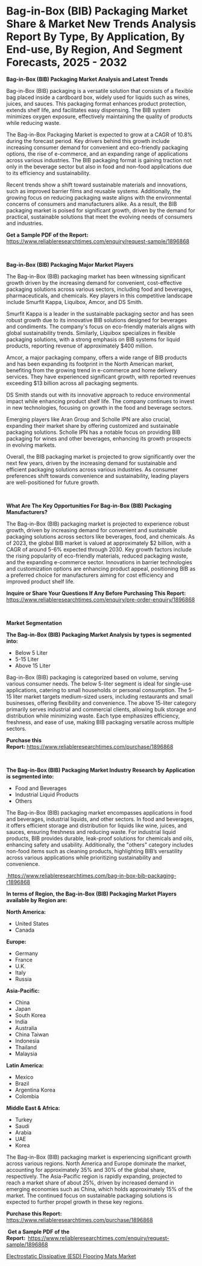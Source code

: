 <p><h1>Bag-in-Box (BIB) Packaging Market Share & Market New Trends Analysis Report By Type, By Application, By End-use, By Region, And Segment Forecasts, 2025 - 2032</h1></p><p><strong>Bag-in-Box (BIB) Packaging Market Analysis and Latest Trends</strong></p>
<p><p>Bag-in-Box (BIB) packaging is a versatile solution that consists of a flexible bag placed inside a cardboard box, widely used for liquids such as wines, juices, and sauces. This packaging format enhances product protection, extends shelf life, and facilitates easy dispensing. The BIB system minimizes oxygen exposure, effectively maintaining the quality of products while reducing waste.</p><p>The Bag-in-Box Packaging Market is expected to grow at a CAGR of 10.8% during the forecast period. Key drivers behind this growth include increasing consumer demand for convenient and eco-friendly packaging options, the rise of e-commerce, and an expanding range of applications across various industries. The BIB packaging format is gaining traction not only in the beverage sector but also in food and non-food applications due to its efficiency and sustainability.</p><p>Recent trends show a shift toward sustainable materials and innovations, such as improved barrier films and reusable systems. Additionally, the growing focus on reducing packaging waste aligns with the environmental concerns of consumers and manufacturers alike. As a result, the BIB packaging market is poised for significant growth, driven by the demand for practical, sustainable solutions that meet the evolving needs of consumers and industries.</p></p>
<p><strong>Get a Sample PDF of the Report:&nbsp;</strong> <a href="https://www.reliableresearchtimes.com/enquiry/request-sample/1896868?utm_campaign=3060&utm_medium=2&utm_source=Github&utm_content=ia&utm_term=06042025&utm_id=bag-in-box-bib-packaging">https://www.reliableresearchtimes.com/enquiry/request-sample/1896868</a></p>
<p>&nbsp;</p>
<p><strong>Bag-in-Box (BIB) Packaging Major Market Players</strong></p>
<p><p>The Bag-in-Box (BIB) packaging market has been witnessing significant growth driven by the increasing demand for convenient, cost-effective packaging solutions across various sectors, including food and beverages, pharmaceuticals, and chemicals. Key players in this competitive landscape include Smurfit Kappa, Liquibox, Amcor, and DS Smith. </p><p>Smurfit Kappa is a leader in the sustainable packaging sector and has seen robust growth due to its innovative BIB solutions designed for beverages and condiments. The company's focus on eco-friendly materials aligns with global sustainability trends. Similarly, Liquibox specializes in flexible packaging solutions, with a strong emphasis on BIB systems for liquid products, reporting revenue of approximately $400 million. </p><p>Amcor, a major packaging company, offers a wide range of BIB products and has been expanding its footprint in the North American market, benefiting from the growing trend in e-commerce and home delivery services. They have experienced significant growth, with reported revenues exceeding $13 billion across all packaging segments.</p><p>DS Smith stands out with its innovative approach to reduce environmental impact while enhancing product shelf life. The company continues to invest in new technologies, focusing on growth in the food and beverage sectors. </p><p>Emerging players like Aran Group and Scholle IPN are also crucial, expanding their market share by offering customized and sustainable packaging solutions. Scholle IPN has a notable focus on providing BIB packaging for wines and other beverages, enhancing its growth prospects in evolving markets. </p><p>Overall, the BIB packaging market is projected to grow significantly over the next few years, driven by the increasing demand for sustainable and efficient packaging solutions across various industries. As consumer preferences shift towards convenience and sustainability, leading players are well-positioned for future growth.</p></p>
<p>&nbsp;</p>
<p><strong>What Are The Key Opportunities For Bag-in-Box (BIB) Packaging Manufacturers?</strong></p>
<p><p>The Bag-in-Box (BIB) packaging market is projected to experience robust growth, driven by increasing demand for convenient and sustainable packaging solutions across sectors like beverages, food, and chemicals. As of 2023, the global BIB market is valued at approximately $2 billion, with a CAGR of around 5-6% expected through 2030. Key growth factors include the rising popularity of eco-friendly materials, reduced packaging waste, and the expanding e-commerce sector. Innovations in barrier technologies and customization options are enhancing product appeal, positioning BIB as a preferred choice for manufacturers aiming for cost efficiency and improved product shelf life.</p></p>
<p><strong>Inquire or Share Your Questions If Any Before Purchasing This Report:</strong> <a href="https://www.reliableresearchtimes.com/enquiry/pre-order-enquiry/1896868?utm_campaign=3060&utm_medium=2&utm_source=Github&utm_content=ia&utm_term=06042025&utm_id=bag-in-box-bib-packaging">https://www.reliableresearchtimes.com/enquiry/pre-order-enquiry/1896868</a></p>
<p>&nbsp;</p>
<p><strong>Market Segmentation</strong></p>
<p><strong>The Bag-in-Box (BIB) Packaging Market Analysis by types is segmented into:</strong></p>
<p><ul><li>Below 5 Liter</li><li>5-15 Liter</li><li>Above 15 Liter</li></ul></p>
<p><p>Bag-in-Box (BIB) packaging is categorized based on volume, serving various consumer needs. The below 5-liter segment is ideal for single-use applications, catering to small households or personal consumption. The 5-15 liter market targets medium-sized users, including restaurants and small businesses, offering flexibility and convenience. The above 15-liter category primarily serves industrial and commercial clients, allowing bulk storage and distribution while minimizing waste. Each type emphasizes efficiency, freshness, and ease of use, making BIB packaging versatile across multiple sectors.</p></p>
<p><strong>Purchase this Report:&nbsp;</strong><a href="https://www.reliableresearchtimes.com/purchase/1896868?utm_campaign=3060&utm_medium=2&utm_source=Github&utm_content=ia&utm_term=06042025&utm_id=bag-in-box-bib-packaging">https://www.reliableresearchtimes.com/purchase/1896868</a></p>
<p>&nbsp;</p>
<p><strong>The Bag-in-Box (BIB) Packaging Market Industry Research by Application is segmented into:</strong></p>
<p><ul><li>Food and Beverages</li><li>Industrial Liquid Products</li><li>Others</li></ul></p>
<p><p>The Bag-in-Box (BIB) packaging market encompasses applications in food and beverages, industrial liquids, and other sectors. In food and beverages, it offers efficient storage and distribution for liquids like wine, juices, and sauces, ensuring freshness and reducing waste. For industrial liquid products, BIB provides durable, leak-proof solutions for chemicals and oils, enhancing safety and usability. Additionally, the "others" category includes non-food items such as cleaning products, highlighting BIB’s versatility across various applications while prioritizing sustainability and convenience.</p></p>
<p><a href="https://www.reliableresearchtimes.com/bag-in-box-bib-packaging-r1896868?utm_campaign=3060&utm_medium=2&utm_source=Github&utm_content=ia&utm_term=06042025&utm_id=bag-in-box-bib-packaging">&nbsp;https://www.reliableresearchtimes.com/bag-in-box-bib-packaging-r1896868</a></p>
<p><strong>In terms of Region, the Bag-in-Box (BIB) Packaging Market Players available by Region are:</strong></p>
<p>
    <p> <strong> North America: </strong>
        <ul>
            <li>United States</li>
            <li>Canada</li>
        </ul>
        </p> 
    <p> <strong> Europe: </strong>
        <ul>
            <li>Germany</li>
            <li>France</li>
            <li>U.K.</li>
            <li>Italy</li>
            <li>Russia</li>
        </ul>
        </p> 
    <p> <strong> Asia-Pacific: </strong>
        <ul>
            <li>China</li>
            <li>Japan</li>
            <li>South Korea</li>
            <li>India</li>
            <li>Australia</li>
            <li>China Taiwan</li>
            <li>Indonesia</li>
            <li>Thailand</li>
            <li>Malaysia</li>
        </ul>
        </p> 
    <p> <strong> Latin America: </strong>
        <ul>
            <li>Mexico</li>
            <li>Brazil</li>
            <li>Argentina Korea</li>
            <li>Colombia</li>
        </ul>
        </p> 
    <p> <strong> Middle East & Africa: </strong>
        <ul>
            <li>Turkey</li>
            <li>Saudi</li>
            <li>Arabia</li>
            <li>UAE</li>
            <li>Korea</li>
        </ul>
    </p>
    </p>
<p><p>The Bag-in-Box (BIB) packaging market is experiencing significant growth across various regions. North America and Europe dominate the market, accounting for approximately 35% and 30% of the global share, respectively. The Asia-Pacific region is rapidly expanding, projected to reach a market share of about 25%, driven by increased demand in emerging economies such as China, which holds approximately 15% of the market. The continued focus on sustainable packaging solutions is expected to further propel growth in these key regions.</p></p>
<p><strong>Purchase this Report: </strong><a href="https://www.reliableresearchtimes.com/purchase/1896868?utm_campaign=3060&utm_medium=2&utm_source=Github&utm_content=ia&utm_term=06042025&utm_id=bag-in-box-bib-packaging">https://www.reliableresearchtimes.com/purchase/1896868</a></p>
<p>&nbsp;<strong>Get a Sample PDF of the Report:&nbsp;&nbsp;</strong><a href="https://www.reliableresearchtimes.com/enquiry/request-sample/1896868?utm_campaign=3060&utm_medium=2&utm_source=Github&utm_content=ia&utm_term=06042025&utm_id=bag-in-box-bib-packaging">https://www.reliableresearchtimes.com/enquiry/request-sample/1896868</a></p>
<p><strong></strong></p>
<p><p><a href="https://github.com/lalolatiot/Market-Research-Report-List-1/blob/main/electrostatic-dissipative-esd-flooring-mats-market.md?utm_campaign=3060&utm_medium=2&utm_source=Github&utm_content=ia&utm_term=06042025&utm_id=bag-in-box-bib-packaging">Electrostatic Dissipative (ESD) Flooring Mats Market</a></p></p>